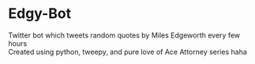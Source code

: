 # Edgy-Bot
Twitter bot which tweets random quotes by Miles Edgeworth every few hours</br>
Created using python, tweepy, and pure love of Ace Attorney series haha
